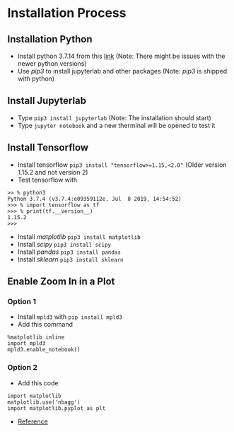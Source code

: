 # Installation Process
## Installation Python
* Install python 3.7.14 from this [link](https://www.python.org/downloads/release/python-374/) (Note: There might be issues with the newer python versions)
* Use _pip3_ to install jupyterlab and other packages (Note: _pip3_ is shipped with python)

## Install Jupyterlab
* Type `pip3 install jupyterlab` (Note: The installation should start)
* Type `jupyter notebook` and a new therminal will be opened to test it

## Install Tensorflow
* Install tensorflow `pip3 install "tensorflow>=1.15,<2.0"` (Older version 1.15.2 and not version 2)
* Test tensorflow with 
```
>> % python3
Python 3.7.4 (v3.7.4:e09359112e, Jul  8 2019, 14:54:52) 
>>> % import tensorflow as tf
>>> % print(tf.__version__)
1.15.2
>>> 
```
* Install _matplotlib_ `pip3 install matplotlib`
* Install _scipy_ `pip3 install scipy`
* Install _pandas_ `pip3 install pandas`
* Install _sklearn_ `pip3 install sklearn`

## Enable Zoom In in a Plot
### Option 1
* Install `mpld3` with `pip install mpld3`
* Add this command 
```
%matplotlib inline
import mpld3
mpld3.enable_notebook()
```
### Option 2
* Add this code
```
import matplotlib
matplotlib.use('nbagg')
import matplotlib.pyplot as plt
```
* [Reference](https://stackoverflow.com/questions/10655217/ipython-notebook-pylab-inline-zooming-of-a-plot)
